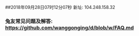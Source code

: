 ##2018年09月28日07时12分07秒 新址: 104.248.158.32
### 兔友常见问题及解答: https://github.com/wanggonging/d/blob/w/FAQ.md
